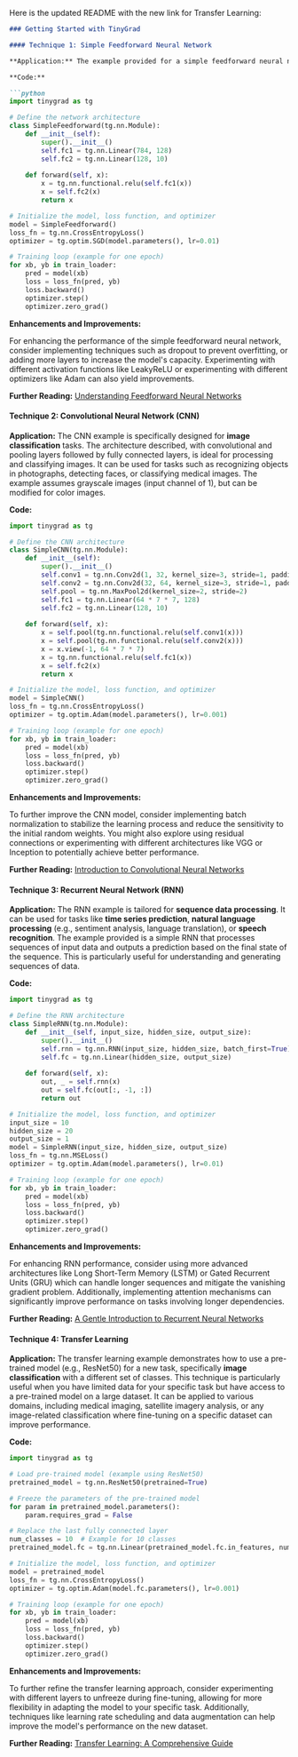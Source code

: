Here is the updated README with the new link for Transfer Learning:

```markdown
### Getting Started with TinyGrad

#### Technique 1: Simple Feedforward Neural Network

**Application:** The example provided for a simple feedforward neural network using TinyGrad is typically suited for tasks like **classification** or **regression**. For instance, it can be used for classifying handwritten digits (e.g., MNIST dataset) where the input is a flattened 28x28 pixel image (784 features), and the output is one of 10 possible classes (digits 0-9). This architecture can be applied to any dataset where the input can be represented as a fixed-size vector and the output needs to be classified or predicted.

**Code:**

```python
import tinygrad as tg

# Define the network architecture
class SimpleFeedforward(tg.nn.Module):
    def __init__(self):
        super().__init__()
        self.fc1 = tg.nn.Linear(784, 128)
        self.fc2 = tg.nn.Linear(128, 10)
    
    def forward(self, x):
        x = tg.nn.functional.relu(self.fc1(x))
        x = self.fc2(x)
        return x

# Initialize the model, loss function, and optimizer
model = SimpleFeedforward()
loss_fn = tg.nn.CrossEntropyLoss()
optimizer = tg.optim.SGD(model.parameters(), lr=0.01)

# Training loop (example for one epoch)
for xb, yb in train_loader:
    pred = model(xb)
    loss = loss_fn(pred, yb)
    loss.backward()
    optimizer.step()
    optimizer.zero_grad()
```

**Enhancements and Improvements:**

For enhancing the performance of the simple feedforward neural network, consider implementing techniques such as dropout to prevent overfitting, or adding more layers to increase the model's capacity. Experimenting with different activation functions like LeakyReLU or experimenting with different optimizers like Adam can also yield improvements.

**Further Reading:** [Understanding Feedforward Neural Networks](https://www.cs.toronto.edu/~hinton/csc321/notes/lec6.html)

#### Technique 2: Convolutional Neural Network (CNN)

**Application:** The CNN example is specifically designed for **image classification** tasks. The architecture described, with convolutional and pooling layers followed by fully connected layers, is ideal for processing and classifying images. It can be used for tasks such as recognizing objects in photographs, detecting faces, or classifying medical images. The example assumes grayscale images (input channel of 1), but can be modified for color images.

**Code:**

```python
import tinygrad as tg

# Define the CNN architecture
class SimpleCNN(tg.nn.Module):
    def __init__(self):
        super().__init__()
        self.conv1 = tg.nn.Conv2d(1, 32, kernel_size=3, stride=1, padding=1)
        self.conv2 = tg.nn.Conv2d(32, 64, kernel_size=3, stride=1, padding=1)
        self.pool = tg.nn.MaxPool2d(kernel_size=2, stride=2)
        self.fc1 = tg.nn.Linear(64 * 7 * 7, 128)
        self.fc2 = tg.nn.Linear(128, 10)
    
    def forward(self, x):
        x = self.pool(tg.nn.functional.relu(self.conv1(x)))
        x = self.pool(tg.nn.functional.relu(self.conv2(x)))
        x = x.view(-1, 64 * 7 * 7)
        x = tg.nn.functional.relu(self.fc1(x))
        x = self.fc2(x)
        return x

# Initialize the model, loss function, and optimizer
model = SimpleCNN()
loss_fn = tg.nn.CrossEntropyLoss()
optimizer = tg.optim.Adam(model.parameters(), lr=0.001)

# Training loop (example for one epoch)
for xb, yb in train_loader:
    pred = model(xb)
    loss = loss_fn(pred, yb)
    loss.backward()
    optimizer.step()
    optimizer.zero_grad()
```

**Enhancements and Improvements:**

To further improve the CNN model, consider implementing batch normalization to stabilize the learning process and reduce the sensitivity to the initial random weights. You might also explore using residual connections or experimenting with different architectures like VGG or Inception to potentially achieve better performance.

**Further Reading:** [Introduction to Convolutional Neural Networks](https://cs231n.github.io/convolutional-networks/)

#### Technique 3: Recurrent Neural Network (RNN)

**Application:** The RNN example is tailored for **sequence data processing**. It can be used for tasks like **time series prediction**, **natural language processing** (e.g., sentiment analysis, language translation), or **speech recognition**. The example provided is a simple RNN that processes sequences of input data and outputs a prediction based on the final state of the sequence. This is particularly useful for understanding and generating sequences of data.

**Code:**

```python
import tinygrad as tg

# Define the RNN architecture
class SimpleRNN(tg.nn.Module):
    def __init__(self, input_size, hidden_size, output_size):
        super().__init__()
        self.rnn = tg.nn.RNN(input_size, hidden_size, batch_first=True)
        self.fc = tg.nn.Linear(hidden_size, output_size)
    
    def forward(self, x):
        out, _ = self.rnn(x)
        out = self.fc(out[:, -1, :])
        return out

# Initialize the model, loss function, and optimizer
input_size = 10
hidden_size = 20
output_size = 1
model = SimpleRNN(input_size, hidden_size, output_size)
loss_fn = tg.nn.MSELoss()
optimizer = tg.optim.Adam(model.parameters(), lr=0.01)

# Training loop (example for one epoch)
for xb, yb in train_loader:
    pred = model(xb)
    loss = loss_fn(pred, yb)
    loss.backward()
    optimizer.step()
    optimizer.zero_grad()
```

**Enhancements and Improvements:**

For enhancing RNN performance, consider using more advanced architectures like Long Short-Term Memory (LSTM) or Gated Recurrent Units (GRU) which can handle longer sequences and mitigate the vanishing gradient problem. Additionally, implementing attention mechanisms can significantly improve performance on tasks involving longer dependencies.

**Further Reading:** [A Gentle Introduction to Recurrent Neural Networks](https://colah.github.io/posts/2015-08-Understanding-LSTMs/)

#### Technique 4: Transfer Learning

**Application:** The transfer learning example demonstrates how to use a pre-trained model (e.g., ResNet50) for a new task, specifically **image classification** with a different set of classes. This technique is particularly useful when you have limited data for your specific task but have access to a pre-trained model on a large dataset. It can be applied to various domains, including medical imaging, satellite imagery analysis, or any image-related classification where fine-tuning on a specific dataset can improve performance.

**Code:**

```python
import tinygrad as tg

# Load pre-trained model (example using ResNet50)
pretrained_model = tg.nn.ResNet50(pretrained=True)

# Freeze the parameters of the pre-trained model
for param in pretrained_model.parameters():
    param.requires_grad = False

# Replace the last fully connected layer
num_classes = 10  # Example for 10 classes
pretrained_model.fc = tg.nn.Linear(pretrained_model.fc.in_features, num_classes)

# Initialize the model, loss function, and optimizer
model = pretrained_model
loss_fn = tg.nn.CrossEntropyLoss()
optimizer = tg.optim.Adam(model.fc.parameters(), lr=0.001)

# Training loop (example for one epoch)
for xb, yb in train_loader:
    pred = model(xb)
    loss = loss_fn(pred, yb)
    loss.backward()
    optimizer.step()
    optimizer.zero_grad()
```

**Enhancements and Improvements:**

To further refine the transfer learning approach, consider experimenting with different layers to unfreeze during fine-tuning, allowing for more flexibility in adapting the model to your specific task. Additionally, techniques like learning rate scheduling and data augmentation can help improve the model's performance on the new dataset.

**Further Reading:** [Transfer Learning: A Comprehensive Guide](https://cs.stanford.edu/people/karpathy/transferlearning.pdf)

